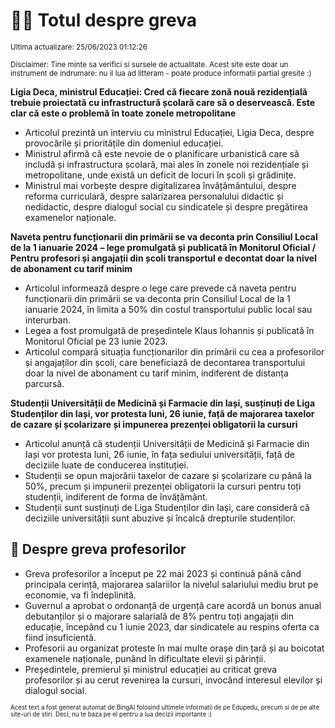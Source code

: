 # 👩‍🏫 Totul despre greva
<sub>Ultima actualizare: 25/06/2023 01:12:26</sub>

<sub>Disclaimer: Tine minte sa verifici si sursele de actualitate. Acest site este doar un instrument de indrumare: nu il lua ad litteram - poate produce informatii partial gresite :)</sub>

**Ligia Deca, ministrul Educației: Cred că fiecare zonă nouă rezidențială trebuie proiectată cu infrastructură școlară care să o deservească. Este clar că este o problemă în toate zonele metropolitane**

- Articolul prezintă un interviu cu ministrul Educației, Ligia Deca, despre provocările și prioritățile din domeniul educației.
- Ministrul afirmă că este nevoie de o planificare urbanistică care să includă și infrastructura școlară, mai ales în zonele noi rezidențiale și metropolitane, unde există un deficit de locuri în școli și grădinițe.
- Ministrul mai vorbește despre digitalizarea învățământului, despre reforma curriculară, despre salarizarea personalului didactic și nedidactic, despre dialogul social cu sindicatele și despre pregătirea examenelor naționale.

**Naveta pentru funcționarii din primării se va deconta prin Consiliul Local de la 1 ianuarie 2024 – lege promulgată și publicată în Monitorul Oficial / Pentru profesori și angajații din școli transportul e decontat doar la nivel de abonament cu tarif minim**

- Articolul informează despre o lege care prevede că naveta pentru funcționarii din primării se va deconta prin Consiliul Local de la 1 ianuarie 2024, în limita a 50% din costul transportului public local sau interurban.
- Legea a fost promulgată de președintele Klaus Iohannis și publicată în Monitorul Oficial pe 23 iunie 2023.
- Articolul compară situația funcționarilor din primării cu cea a profesorilor și angajaților din școli, care beneficiază de decontarea transportului doar la nivel de abonament cu tarif minim, indiferent de distanța parcursă.

**Studenții Universității de Medicină și Farmacie din Iași, susținuți de Liga Studenților din Iași, vor protesta luni, 26 iunie, față de majorarea taxelor de cazare și școlarizare și impunerea prezenței obligatorii la cursuri**

- Articolul anunță că studenții Universității de Medicină și Farmacie din Iași vor protesta luni, 26 iunie, în fața sediului universității, față de deciziile luate de conducerea instituției.
- Studenții se opun majorării taxelor de cazare și școlarizare cu până la 50%, precum și impunerii prezenței obligatorii la cursuri pentru toți studenții, indiferent de forma de învățământ.
- Studenții sunt susținuți de Liga Studenților din Iași, care consideră că deciziile universității sunt abuzive și încalcă drepturile studenților.

## 🏫 Despre greva profesorilor

- Greva profesorilor a început pe 22 mai 2023 și continuă până când principala cerință, majorarea salariilor la nivelul salariului mediu brut pe economie, va fi îndeplinită.
- Guvernul a aprobat o ordonanță de urgență care acordă un bonus anual debutanților și o majorare salarială de 8% pentru toți angajații din educație, începând cu 1 iunie 2023, dar sindicatele au respins oferta ca fiind insuficientă.
- Profesorii au organizat proteste în mai multe orașe din țară și au boicotat examenele naționale, punând în dificultate elevii și părinții.
- Președintele, premierul și ministrul educației au criticat greva profesorilor și au cerut revenirea la cursuri, invocând interesul elevilor și dialogul social.


<sub><sub>Acest text a fost generat automat de BingAI folosind ultimele informatii de pe Edupedu, precum si de pe alte site-uri de stiri. Deci, nu te baza pe el pentru a lua decizii importante :)</sub></sub>